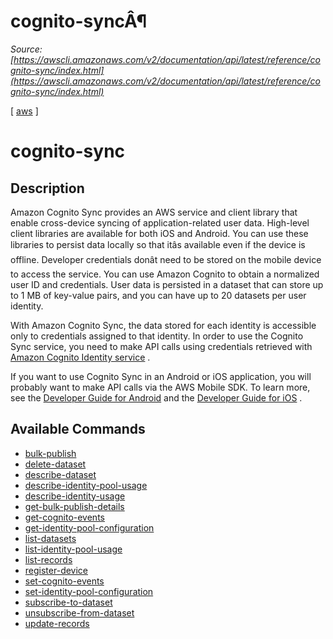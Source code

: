 # cognito-syncÂ¶

*Source: [https://awscli.amazonaws.com/v2/documentation/api/latest/reference/cognito-sync/index.html](https://awscli.amazonaws.com/v2/documentation/api/latest/reference/cognito-sync/index.html)*

[ [aws](https://awscli.amazonaws.com/v2/documentation/api/latest/reference/index.html#cli-aws) ]

# cognito-sync

## Description

Amazon Cognito Sync provides an AWS service and client library that enable cross-device syncing of application-related user data. High-level client libraries are available for both iOS and Android. You can use these libraries to persist data locally so that itâs available even if the device is offline. Developer credentials donât need to be stored on the mobile device to access the service. You can use Amazon Cognito to obtain a normalized user ID and credentials. User data is persisted in a dataset that can store up to 1 MB of key-value pairs, and you can have up to 20 datasets per user identity.

With Amazon Cognito Sync, the data stored for each identity is accessible only to credentials assigned to that identity. In order to use the Cognito Sync service, you need to make API calls using credentials retrieved with [Amazon Cognito Identity service](http://docs.aws.amazon.com/cognitoidentity/latest/APIReference/Welcome.html) .

If you want to use Cognito Sync in an Android or iOS application, you will probably want to make API calls via the AWS Mobile SDK. To learn more, see the [Developer Guide for Android](http://docs.aws.amazon.com/mobile/sdkforandroid/developerguide/cognito-sync.html) and the [Developer Guide for iOS](http://docs.aws.amazon.com/mobile/sdkforios/developerguide/cognito-sync.html) .

## Available Commands

- [bulk-publish](https://awscli.amazonaws.com/v2/documentation/api/latest/reference/cognito-sync/bulk-publish.html)
- [delete-dataset](https://awscli.amazonaws.com/v2/documentation/api/latest/reference/cognito-sync/delete-dataset.html)
- [describe-dataset](https://awscli.amazonaws.com/v2/documentation/api/latest/reference/cognito-sync/describe-dataset.html)
- [describe-identity-pool-usage](https://awscli.amazonaws.com/v2/documentation/api/latest/reference/cognito-sync/describe-identity-pool-usage.html)
- [describe-identity-usage](https://awscli.amazonaws.com/v2/documentation/api/latest/reference/cognito-sync/describe-identity-usage.html)
- [get-bulk-publish-details](https://awscli.amazonaws.com/v2/documentation/api/latest/reference/cognito-sync/get-bulk-publish-details.html)
- [get-cognito-events](https://awscli.amazonaws.com/v2/documentation/api/latest/reference/cognito-sync/get-cognito-events.html)
- [get-identity-pool-configuration](https://awscli.amazonaws.com/v2/documentation/api/latest/reference/cognito-sync/get-identity-pool-configuration.html)
- [list-datasets](https://awscli.amazonaws.com/v2/documentation/api/latest/reference/cognito-sync/list-datasets.html)
- [list-identity-pool-usage](https://awscli.amazonaws.com/v2/documentation/api/latest/reference/cognito-sync/list-identity-pool-usage.html)
- [list-records](https://awscli.amazonaws.com/v2/documentation/api/latest/reference/cognito-sync/list-records.html)
- [register-device](https://awscli.amazonaws.com/v2/documentation/api/latest/reference/cognito-sync/register-device.html)
- [set-cognito-events](https://awscli.amazonaws.com/v2/documentation/api/latest/reference/cognito-sync/set-cognito-events.html)
- [set-identity-pool-configuration](https://awscli.amazonaws.com/v2/documentation/api/latest/reference/cognito-sync/set-identity-pool-configuration.html)
- [subscribe-to-dataset](https://awscli.amazonaws.com/v2/documentation/api/latest/reference/cognito-sync/subscribe-to-dataset.html)
- [unsubscribe-from-dataset](https://awscli.amazonaws.com/v2/documentation/api/latest/reference/cognito-sync/unsubscribe-from-dataset.html)
- [update-records](https://awscli.amazonaws.com/v2/documentation/api/latest/reference/cognito-sync/update-records.html)